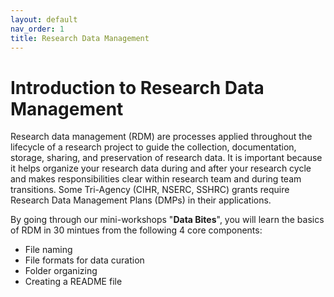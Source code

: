 ```yaml
---
layout: default
nav_order: 1
title: Research Data Management
---
```


# Introduction to Research Data Management

Research data management (RDM) are processes applied throughout the lifecycle of a research project to guide the collection, documentation, storage, sharing, and preservation of research data. It is important because it helps organize your research data during and after your research cycle and makes responsibilities clear within research team and during team transitions. Some Tri-Agency (CIHR, NSERC, SSHRC) grants require Research Data Management Plans (DMPs) in their applications.

By going through our mini-workshops "<b>Data Bites</b>", you will learn the basics of RDM in 30 mintues from the following 4 core components:
- File naming
- File formats for data curation
- Folder organizing
- Creating a README file